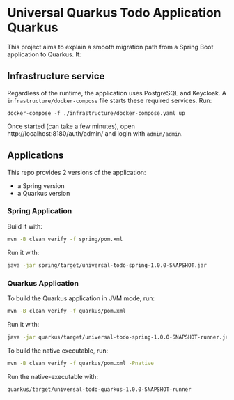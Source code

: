 # Universal Quarkus Todo Application Quarkus

This project aims to explain a smooth migration path from a Spring Boot application to Quarkus.
It:

## Infrastructure service

Regardless of the runtime, the application uses PostgreSQL and Keycloak.
A `infrastructure/docker-compose` file starts these required services.
Run: 

```shell
docker-compose -f ./infrastructure/docker-compose.yaml up
```

Once started (can take a few minutes), open http://localhost:8180/auth/admin/ and login with `admin/admin`.

## Applications

This repo provides 2 versions of the application:

* a Spring version
* a Quarkus version

### Spring Application

Build it with:

```bash
mvn -B clean verify -f spring/pom.xml
``` 

Run it with:

```bash
java -jar spring/target/universal-todo-spring-1.0.0-SNAPSHOT.jar 
``` 
                
### Quarkus Application

To build the Quarkus application in JVM mode, run:

```bash
mvn -B clean verify -f quarkus/pom.xml    
``` 

Run it with:

```bash
java -jar quarkus/target/universal-todo-spring-1.0.0-SNAPSHOT-runner.jar 
``` 

To build the native executable, run:

```bash
mvn -B clean verify -f quarkus/pom.xml -Pnative
```

Run the native-executable with:

```bash
quarkus/target/universal-todo-quarkus-1.0.0-SNAPSHOT-runner
```
